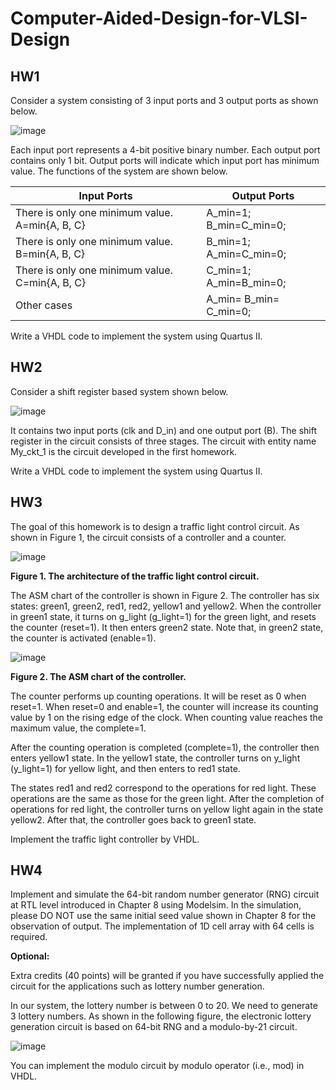 # Computer-Aided-Design-for-VLSI-Design

## HW1
Consider a system consisting of 3 input ports and 3 output ports as shown below.

![image](https://github.com/cherry900606/Computer-Aided-Design-for-VLSI-Design/assets/61570297/2a3e36d5-eb26-498d-b9f4-909d631c0da7)


Each input port represents a 4-bit positive binary number. Each output port contains only 1 bit. Output ports will indicate which input port has minimum value. The 
functions of the system are shown below.

|Input Ports| Output Ports|
|-----------|-----------|
|There is only one minimum value. A=min{A, B, C}|A_min=1; B_min=C_min=0;|
|There is only one minimum value. B=min{A, B, C}|B_min=1; A_min=C_min=0;|
|There is only one minimum value. C=min{A, B, C}|C_min=1; A_min=B_min=0;|
|Other cases| A_min= B_min= C_min=0;|

Write a VHDL code to implement the system using Quartus II.

## HW2
Consider a shift register based system shown below. 

![image](https://github.com/cherry900606/Computer-Aided-Design-for-VLSI-Design/assets/61570297/65585809-df6b-4f01-9b56-b6684f55ca96)

It contains two input ports (clk and D_in) and one output port (B). The shift register in the circuit consists of three stages. The circuit with entity name My_ckt_1 is the circuit developed in the first homework.

Write a VHDL code to implement the system using Quartus II.

## HW3
The goal of this homework is to design a traffic light control circuit. As shown in Figure 1, the circuit consists of a controller and a counter.

![image](https://github.com/cherry900606/Computer-Aided-Design-for-VLSI-Design/assets/61570297/bfae2d59-3fcb-4d92-b59c-0e0c37b2ea3b)

**Figure 1. The architecture of the traffic light control circuit.**

The ASM chart of the controller is shown in Figure 2. The controller has six states: green1, green2, red1, red2, yellow1 and yellow2. When the controller in green1 state, it turns on g_light (g_light=1) for the green light, and resets the counter (reset=1). It then enters green2 state. Note that, in green2 state, the counter is activated (enable=1). 

![image](https://github.com/cherry900606/Computer-Aided-Design-for-VLSI-Design/assets/61570297/61ff0f30-22d5-4a4c-a5d1-203bed896a48)

**Figure 2. The ASM chart of the controller.**

The counter performs up counting operations. It will be reset as 0 when reset=1. When reset=0 and enable=1, the counter will increase its counting value by 1 on the rising edge of the clock. When counting value reaches the maximum value, the complete=1. 

After the counting operation is completed (complete=1), the controller then enters yellow1 state. In the yellow1 state, the controller turns on y_light (y_light=1) for yellow light, and then enters to red1 state.

The states red1 and red2 correspond to the operations for red light. These operations are the same as those for the green light. After the completion of operations for red light, the controller turns on yellow light again in the state yellow2. After that, the controller goes back to green1 state.

Implement the traffic light controller by VHDL.

## HW4

Implement and simulate the 64-bit random number generator (RNG) circuit at RTL level introduced in Chapter 8 using Modelsim. In the simulation, please DO NOT use 
the same initial seed value shown in Chapter 8 for the observation of output. The implementation of 1D cell array with 64 cells is required.

**Optional:**

Extra credits (40 points) will be granted if you have successfully applied the circuit for the applications such as lottery number generation.

In our system, the lottery number is between 0 to 20. We need to generate 3 lottery numbers. As shown in the following figure, the electronic lottery generation circuit is based on 64-bit RNG and a modulo-by-21 circuit.

![image](https://github.com/cherry900606/Computer-Aided-Design-for-VLSI-Design/assets/61570297/023fbc18-7bc8-4a9d-948f-e93341b78969)

You can implement the modulo circuit by modulo operator (i.e., mod) in VHDL.
